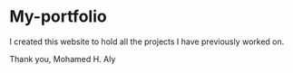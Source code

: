 # My-portfolio
I created this website to hold all the projects I have previously worked on.

Thank you,
Mohamed H. Aly
